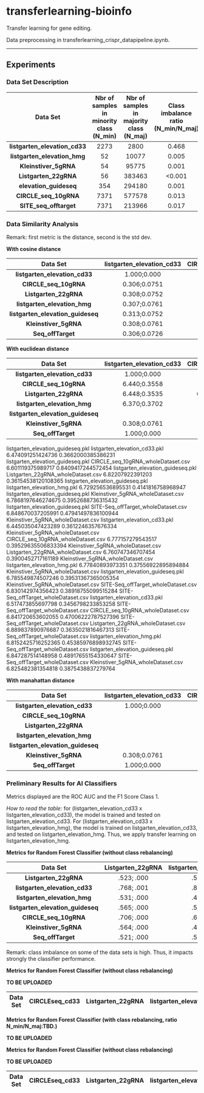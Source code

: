 # transferlearning-bioinfo

Transfer learning for gene editing.

Data preprocessing in transferlearning_crispr_datapipeline.ipynb.


------

## Experiments

### Data Set Description

| Data Set                       | **Nbr of samples in minority class (N_min)** | **Nbr of samples in majority class (N_maj)** | **Class imbalance ratio (N_min/N_maj)** |
|:---:|:---:|:---:|:---:|
|**listgarten_elevation_cd33**  |2273|2800|0.468|
|**listgarten_elevation_hmg**   |52|10077|0.005|
| **Kleinstiver_5gRNA**         |54|95775|0.001|
| **Listgarten_22gRNA**         |56|383463|<0.001|
| **elevation_guideseq**        |354|294180|0.001|
| **CIRCLE_seq_10gRNA**         |7371|577578|0.013|
| **SITE_seq_offtarget**        |7371|213966|0.017|


### Data Similarity Analysis

Remark: first metric is the distance, second is the std dev.


**With cosine distance**

| Data Set                       | **listgarten_elevation_cd33** | **CIRCLE_seq_10gRNA** | **Listgarten_22gRNA** | **listgarten_elevation_hmg** | **listgarten_elevation_guideseq** | **Kleinstiver_5gRNA** | **Seq_offTarget** |
|:---:|:---:|:---:|:---:|:---:|:---:|:---:|:---:|
|**listgarten_elevation_cd33**|1.000;0.000|0.305;0.0750|0.309;0.0749|0.307;0.0758|**0.313;0.0750**|0.308;0.0760|0.305;0.0725|
|**CIRCLE_seq_10gRNA**|0.306;0.0751|1.000;0.000|0.327;0.0682|0.311;0.0813|**0.369;0.1429**|0.333;0.0752|0.329;0.0858|
|**Listgarten_22gRNA**|0.308;0.0752|0.327;0.0685|1.000;0.000|0.311;0.0723|0.337;0.0678|**0.339;0.0743**|0.325;0.0700|
|**listgarten_elevation_hmg**|0.307;0.0761|0.311;0.0816|0.311;0.0723|1.000;0.000|**0.340;0.080**|0.324;0.0712|0.326;0.0850|
|**listgarten_elevation_guideseq**|0.313;0.0752|**0.368;0.142**|0.337;0.0677|0.340;0.0810|1.000;0.000|0.343;0.0738|0.340;0.0870|
|**Kleinstiver_5gRNA**|0.308;0.0761|0.333;0.0751|0.340;0.0745|0.324;0.0751|**0.343.0.0739**|1.000;0.000|0.336;0.0743|
|**Seq_offTarget**|0.306;0.0726|0.329;0.0849|0.325;0.0698|0.325;0.0850|**0.340;0.0867**|0.336;0.0741|1.000;0.000|


**With euclidean distance**

| Data Set                       | **listgarten_elevation_cd33** | **CIRCLE_seq_10gRNA** | **Listgarten_22gRNA** | **listgarten_elevation_hmg** | **listgarten_elevation_guideseq** | **Kleinstiver_5gRNA** | **Seq_offTarget** |
|:---:|:---:|:---:|:---:|:---:|:---:|:---:|:---:|
|**listgarten_elevation_cd33**|1.000;0.000|6.435;0.3571|6.446;0.3555|6.377;0.3682|6.473;0.3657|6.445;0.3613|6.518;0.3479|
|**CIRCLE_seq_10gRNA**|6.440;0.3558|1.000;0.000|6.8188;0.3558|6.8188;0.4231|6.5936;0.8479|6.774;0.3954|6.836;0.4774|
|**Listgarten_22gRNA**|6.448;0.3535|6.8122;0.3558|1.000;0.000|6.8418;0.3736|6.8214;0.3610|6.764;0.3912|6.890;0.3594|
|**listgarten_elevation_hmg**|6.370;0.3702|6.816;0.4217|6.838;0.3734|1.000;0.000|6.734;0.4130|6.776;0.3769|6.8191;0.455|
|**listgarten_elevation_guideseq**|||||1.000;0.000|||
|**Kleinstiver_5gRNA**|0.308;0.0761||||||1.000;0.000||
|**Seq_offTarget**|1.000;0.000||||||1.000;0.000|


listgarten_elevation_guideseq.pkl listgarten_elevation_cd33.pkl
6.474091251424736 0.3662000385386231
listgarten_elevation_guideseq.pkl CIRCLE_seq_10gRNA_wholeDataset.csv
6.601119375989717 0.8409417244572454
listgarten_elevation_guideseq.pkl Listgarten_22gRNA_wholeDataset.csv
6.82207922391203 0.36154538120108365
listgarten_elevation_guideseq.pkl listgarten_elevation_hmg.pkl
6.729256536895531 0.4141816758968947
listgarten_elevation_guideseq.pkl Kleinstiver_5gRNA_wholeDataset.csv
6.7868197646274675 0.3952688736315432
listgarten_elevation_guideseq.pkl SITE-Seq_offTarget_wholeDataset.csv
6.848670037205991 0.47941497836100944
Kleinstiver_5gRNA_wholeDataset.csv listgarten_elevation_cd33.pkl
6.445035047423289 0.3612246357676334
Kleinstiver_5gRNA_wholeDataset.csv CIRCLE_seq_10gRNA_wholeDataset.csv
6.777157279543517 0.39529635506833394
Kleinstiver_5gRNA_wholeDataset.csv Listgarten_22gRNA_wholeDataset.csv
6.760747346707454 0.3900452717161189
Kleinstiver_5gRNA_wholeDataset.csv listgarten_elevation_hmg.pkl
6.77840893973351 0.37556922895894884
Kleinstiver_5gRNA_wholeDataset.csv listgarten_elevation_guideseq.pkl
6.785549874507246 0.39531367365005354
Kleinstiver_5gRNA_wholeDataset.csv SITE-Seq_offTarget_wholeDataset.csv
6.830142974356423 0.38918755099515284
SITE-Seq_offTarget_wholeDataset.csv listgarten_elevation_cd33.pkl
6.517473855697798 0.3456798233853258
SITE-Seq_offTarget_wholeDataset.csv CIRCLE_seq_10gRNA_wholeDataset.csv
6.841720653602055 0.47006222787527396
SITE-Seq_offTarget_wholeDataset.csv Listgarten_22gRNA_wholeDataset.csv
6.889837890976687 0.3635021816467313
SITE-Seq_offTarget_wholeDataset.csv listgarten_elevation_hmg.pkl
6.8152425716252365 0.45385976898932745
SITE-Seq_offTarget_wholeDataset.csv listgarten_elevation_guideseq.pkl
6.847287514148958 0.48917655154330647
SITE-Seq_offTarget_wholeDataset.csv Kleinstiver_5gRNA_wholeDataset.csv
6.825482381354818 0.3875438837279764


**With manahattan distance**

| Data Set                       | **listgarten_elevation_cd33** | **CIRCLE_seq_10gRNA** | **Listgarten_22gRNA** | **listgarten_elevation_hmg** | **listgarten_elevation_guideseq** | **Kleinstiver_5gRNA** | **Seq_offTarget** |
|:---:|:---:|:---:|:---:|:---:|:---:|:---:|:---:|
|**listgarten_elevation_cd33**|1.000;0.000|||||||
|**CIRCLE_seq_10gRNA**||1.000;0.000||||||
|**Listgarten_22gRNA**|||1.000;0.000|||||
|**listgarten_elevation_hmg**||||1.000;0.000||||
|**listgarten_elevation_guideseq**|||||1.000;0.000|||
|**Kleinstiver_5gRNA**|0.308;0.0761||||||1.000;0.000||
|**Seq_offTarget**|1.000;0.000||||||1.000;0.000|



### Preliminary Results for AI Classifiers

Metrics displayed are the ROC AUC and the F1 Score Class 1.

*How to read the table:* for (listgarten_elevation_cd33 x listgarten_elevation_cd33), the model is trained and tested on listgarten_elevation_cd33. For (listgarten_elevation_cd33 x listgarten_elevation_hmg), the model is trained on listgarten_elevation_cd33, and tested on listgarten_elevation_hmg. Thus, we apply transfer learning on listgarten_elevation_hmg. 


**Metrics for Random Forest Classifier (without class rebalancing)**


| Data Set                       | **Listgarten_22gRNA** | **listgarten_elevation_cd33** | **listgarten_elevation_hmg** | **listgarten_elevation_guideseq** | **CIRCLE_seq_10gRNA** | **Kleinstiver_5gRNA** | **Seq_offTarget** |
|:---:|:---:|:---:|:---:|:---:|:---:|:---:|:---:|
|**Listgarten_22gRNA**|.523; .000|.517; .000|.530; .000|.499; .000|.501; .000|.496; .000|.517; .000|
|**listgarten_elevation_cd33**|.768; .001|.879; .768|.626; .015|.620; .004|.753; .051|.634; .002|.707; .082|
|**listgarten_elevation_hmg**|.531; .000|.476; .000|.589; .000|.735; .000|.606; .000|.508; .036|.536; .000|
|**listgarten_elevation_guideseq**|.565; .000|.521; .000|.644; .000|.734; .000|.565; .068|.522; .000|.553; .009|
|**CIRCLE_seq_10gRNA**|.706; .000|.623; .000|.575; .000|.944; .126|.883; .449|.645; .000|.761; .177|
|**Kleinstiver_5gRNA**|.564; .000|.490; .000|.551; .000|.504; .000|.506; .000|.595; .100|.554; .000|
|**Seq_offTarget**|.521; .000|.556; .000|.552; .000|.588; .046|.658; .130|.567; .000|.894; .434|

Remark: class imbalance on some of the data sets is high. Thus, it impacts strongly the classifier performance.

**Metrics for Random Forest Classifier (without class rebalancing)**

**TO BE UPLOADED**

| Data Set                       | **CIRCLEseq_cd33** | **Listgarten_22gRNA** | **listgarten_elevation_hmg** | **listgarten_elevation_guideseq** | **CIRCLE_seq_10gRNA** | **Kleinstiver_5gRNA** | **Seq_offTarget** |
|:---:|:---:|:---:|:---:|:---:|:---:|:---:|:---:|

**Metrics for Random Forest Classifier (with class rebalancing, ratio N_min/N_maj:TBD.)**

**TO BE UPLOADED**

**Metrics for Random Forest Classifier (without class rebalancing)**

**TO BE UPLOADED**

| Data Set                       | **CIRCLEseq_cd33** | **Listgarten_22gRNA** | **listgarten_elevation_hmg** | **listgarten_elevation_guideseq** | **CIRCLE_seq_10gRNA** | **Kleinstiver_5gRNA** | **Seq_offTarget** |
|:---:|:---:|:---:|:---:|:---:|:---:|:---:|:---:|

